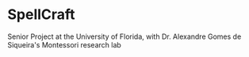 # SpellCraft
Senior Project at the University of Florida, with Dr. Alexandre Gomes de Siqueira's Montessori research lab
